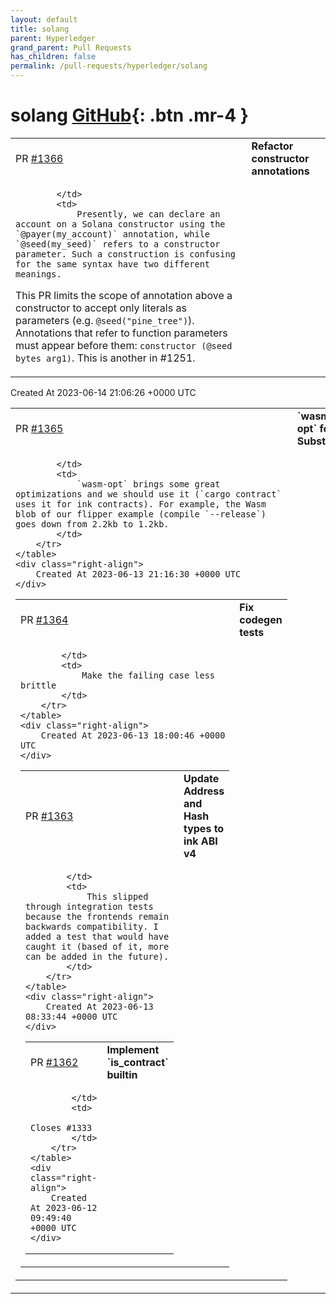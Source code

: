 ```yaml
---
layout: default
title: solang
parent: Hyperledger
grand_parent: Pull Requests
has_children: false
permalink: /pull-requests/hyperledger/solang
---
```


# solang <span class="fs-3 right-align">[GitHub](https://github.com/hyperledger/solang){: .btn .mr-4 }</span>


<div>
    <table>
        <tr>
            <td>
                PR <a href="https://github.com/hyperledger/solang/pull/1366" class=".btn">#1366</a>
            </td>
            <td>
                <b>
                    Refactor constructor annotations
                </b>
            </td>
        </tr>
        <tr>
            <td>
                
            </td>
            <td>
                Presently, we can declare an account on a Solana constructor using the `@payer(my_account)` annotation, while `@seed(my_seed)` refers to a constructor parameter. Such a construction is confusing for the same syntax have two different meanings.

This PR limits the scope of annotation above a constructor to accept only literals as parameters (e.g. `@seed("pine_tree")`). Annotations that refer to function parameters must appear before them: `constructor (@seed bytes arg1)`. This is another in #1251.
            </td>
        </tr>
    </table>
    <div class="right-align">
        Created At 2023-06-14 21:06:26 +0000 UTC
    </div>
</div>

<div>
    <table>
        <tr>
            <td>
                PR <a href="https://github.com/hyperledger/solang/pull/1365" class=".btn">#1365</a>
            </td>
            <td>
                <b>
                    `wasm-opt` for Substrate 
                </b>
            </td>
        </tr>
        <tr>
            <td>
                
            </td>
            <td>
                `wasm-opt` brings some great optimizations and we should use it (`cargo contract` uses it for ink contracts). For example, the Wasm blob of our flipper example (compile `--release`) goes down from 2.2kb to 1.2kb. 
            </td>
        </tr>
    </table>
    <div class="right-align">
        Created At 2023-06-13 21:16:30 +0000 UTC
    </div>
</div>

<div>
    <table>
        <tr>
            <td>
                PR <a href="https://github.com/hyperledger/solang/pull/1364" class=".btn">#1364</a>
            </td>
            <td>
                <b>
                    Fix codegen tests
                </b>
            </td>
        </tr>
        <tr>
            <td>
                
            </td>
            <td>
                Make the failing case less brittle
            </td>
        </tr>
    </table>
    <div class="right-align">
        Created At 2023-06-13 18:00:46 +0000 UTC
    </div>
</div>

<div>
    <table>
        <tr>
            <td>
                PR <a href="https://github.com/hyperledger/solang/pull/1363" class=".btn">#1363</a>
            </td>
            <td>
                <b>
                    Update Address and Hash types to ink ABI v4
                </b>
            </td>
        </tr>
        <tr>
            <td>
                
            </td>
            <td>
                This slipped through integration tests because the frontends remain backwards compatibility. I added a test that would have caught it (based of it, more can be added in the future).
            </td>
        </tr>
    </table>
    <div class="right-align">
        Created At 2023-06-13 08:33:44 +0000 UTC
    </div>
</div>

<div>
    <table>
        <tr>
            <td>
                PR <a href="https://github.com/hyperledger/solang/pull/1362" class=".btn">#1362</a>
            </td>
            <td>
                <b>
                    Implement `is_contract` builtin 
                </b>
            </td>
        </tr>
        <tr>
            <td>
                
            </td>
            <td>
                Closes #1333
            </td>
        </tr>
    </table>
    <div class="right-align">
        Created At 2023-06-12 09:49:40 +0000 UTC
    </div>
</div>

